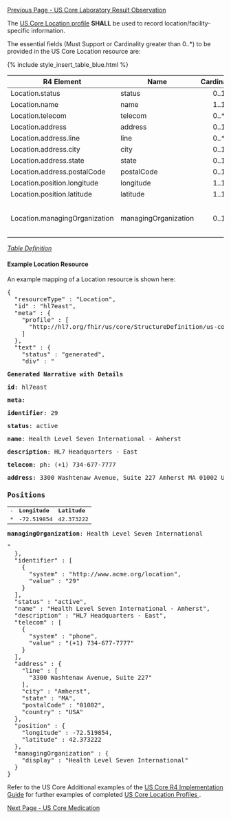 <!-- USCoreLocation.md {% comment %}
*****************************************************************************************
*                            WARNING: DO NOT EDIT THIS FILE                             *
*                                                                                       *
* This file is generated by SUSHI. Any edits you make to this file will be overwritten. *
*                                                                                       *
* To change the contents of this file, edit the original source file at:                *
* ig-data/input/pagecontent/USCoreLocation.md                                           *
*****************************************************************************************
{% endcomment %} -->
[Previous Page - US Core Laboratory Result Observation](USCoreLaboratoryResultObservation.html)

The  [US Core Location profile](http://hl7.org/fhir/us/core/StructureDefinition-us-core-location.html)  **SHALL** be used to record location/facility-specific information.

The essential fields (Must Support or Cardinality greater than 0..*) to be provided in the US Core Location resource are:

{% include style_insert_table_blue.html %}

| R4 Element                     | Name                  | Cardinality | Type                                    |
|--------------------------------|-----------------------|:-----------:|-----------------------------------------|
|  Location.status               |  status               |     0..1    | code                                    |
|  Location.name                 |  name                 |     1..1    | string                                  |
|  Location.telecom              |  telecom              |     0..*    | ContactPoint                            |
|  Location.address              |  address              |     0..1    | Address                                 |
|  Location.address.line         |  line                 |     0..*    | string                                  |
|  Location.address.city         |  city                 |     0..1    | string                                  |
|  Location.address.state        |  state                |     0..1    | string                                  |
|  Location.address.postalCode   |  postalCode           |     0..1    | string                                  |
|  Location.position.longitude   |  longitude            |     1..1    | decimal                                 |
|  Location.position.latitude    |  latitude             |     1..1    | decimal                                 |
|  Location.managingOrganization |  managingOrganization |     0..1    | Reference(US Core Organization Profile) |

<i>[Table Definition](index.html#mapping-adjudicated-claims-and-encounter-information-to-clinical-resources)</i>


#### Example Location Resource

An example mapping of a Location resource is shown here:

<pre>
{
  "resourceType" : "Location",
  "id" : "hl7east",
  "meta" : {
    "profile" : [
      "http://hl7.org/fhir/us/core/StructureDefinition/us-core-location"
    ]
  },
  "text" : {
    "status" : "generated",
    "div" : "<div xmlns=\"http://www.w3.org/1999/xhtml\"><p><b>Generated Narrative with Details</b></p><p><b>id</b>: hl7east</p><p><b>meta</b>: </p><p><b>identifier</b>: 29</p><p><b>status</b>: active</p><p><b>name</b>: Health Level Seven International - Amherst</p><p><b>description</b>: HL7 Headquarters - East</p><p><b>telecom</b>: ph: (+1) 734-677-7777</p><p><b>address</b>: 3300 Washtenaw Avenue, Suite 227 Amherst MA 01002 USA </p><h3>Positions</h3><table class=\"grid\"><tr><td>-</td><td><b>Longitude</b></td><td><b>Latitude</b></td></tr><tr><td>*</td><td>-72.519854</td><td>42.373222</td></tr></table><p><b>managingOrganization</b>: Health Level Seven International</p></div>"
  },
  "identifier" : [
    {
      "system" : "http://www.acme.org/location",
      "value" : "29"
    }
  ],
  "status" : "active",
  "name" : "Health Level Seven International - Amherst",
  "description" : "HL7 Headquarters - East",
  "telecom" : [
    {
      "system" : "phone",
      "value" : "(+1) 734-677-7777"
    }
  ],
  "address" : {
    "line" : [
      "3300 Washtenaw Avenue, Suite 227"
    ],
    "city" : "Amherst",
    "state" : "MA",
    "postalCode" : "01002",
    "country" : "USA"
  },
  "position" : {
    "longitude" : -72.519854,
    "latitude" : 42.373222
  },
  "managingOrganization" : {
    "display" : "Health Level Seven International"
  }
}
</pre>

Refer to the US Core Additional examples of the [US Core R4 Implementation Guide](http://hl7.org/fhir/us/core/index.html) for further examples of completed [US Core Location Profiles ](http://hl7.org/fhir/us/core/StructureDefinition-us-core-location.html).




[Next Page - US Core Medication](USCoreMedication.html)
